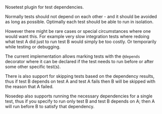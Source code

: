 Nosetest plugin for test dependencies.

Normally tests should not depend on each other - and it should be avoided
as long as possible. Optimally each test should be able to run in isolation.

However there might be rare cases or special circumstances where one would
want this. For example very slow integration tests where redoing what test
A did just to run test B would simply be too costly. Or temporarily while
testing or debugging.

The current implementation allows marking tests with the `@depends` decorator
where it can be declared if the test needs to run before or after some
other specific test(s).

There is also support for skipping tests based on the dependency results,
thus if test B depends on test A and test A fails then B will be skipped
with the reason that A failed.

Nosedep also supports running the necessary dependencies for a single test,
thus if you specify to run only test B and test B depends on A; then A will
run before B to satisfy that dependency.